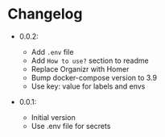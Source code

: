# Changelog

- 0.0.2:
  - Add `.env` file
  - Add `How to use?` section to readme  
  - Replace Organizr with Homer
  - Bump docker-compose version to 3.9
  - Use key: value for labels and envs

- 0.0.1:
  - Initial version
  - Use .env file for secrets  
